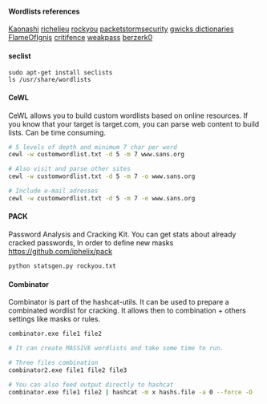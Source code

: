 #### Wordlists references
[Kaonashi](https://github.com/kaonashi-passwords/Kaonashi)
[richelieu](https://github.com/tarraschk/richelieu)
[rockyou](https://github.com/brannondorsey/naive-hashcat/releases/download/data/rockyou.txt)
[packetstormsecurity](https://packetstormsecurity.com/Crackers/wordlists/page4/)
[gwicks dictionaries](http://www.gwicks.net/dictionaries.htm)
[FlameOfIgnis](https://github.com/FlameOfIgnis/Pwdb-Public)
[critifence](http://www.critifence.com/default-password-database/)
[weakpass](https://weakpass.com/)
[berzerk0](https://github.com/berzerk0/Probable-Wordlists)


#### seclist

```shell title:"Wordlists"
sudo apt-get install seclists
ls /usr/share/wordlists
```


#### CeWL 
CeWL allows you to build custom wordlists based on online resources. If you know that your target is target.com, you can parse web content to build lists. Can be time consuming.

```bash
# 5 levels of depth and minimum 7 char per word
cewl -w customwordlist.txt -d 5 -m 7 www.sans.org

# Also visit and parse other sites
cewl -w customwordlist.txt -d 5 -m 7 -o www.sans.org

# Include e-mail adresses
cewl -w customwordlist.txt -d 5 -m 7 -e www.sans.org
```

#### PACK
Password Analysis and Cracking Kit. You can get stats about already cracked passwords, In order to define new masks https://github.com/iphelix/pack

```bash
python statsgen.py rockyou.txt
```

#### Combinator
Combinator is part of the hashcat-utils. It can be used to prepare a combinated wordlist for cracking. It allows then to combination + others settings like masks or rules.

```bash
combinator.exe file1 file2

# It can create MASSIVE wordlists and take some time to run.

# Three files combination
combinator2.exe file1 file2 file3

# You can also feed output directly to hashcat
combinator.exe file1 file2 | hashcat -m x hashs.file -a 0 --force -O

```
